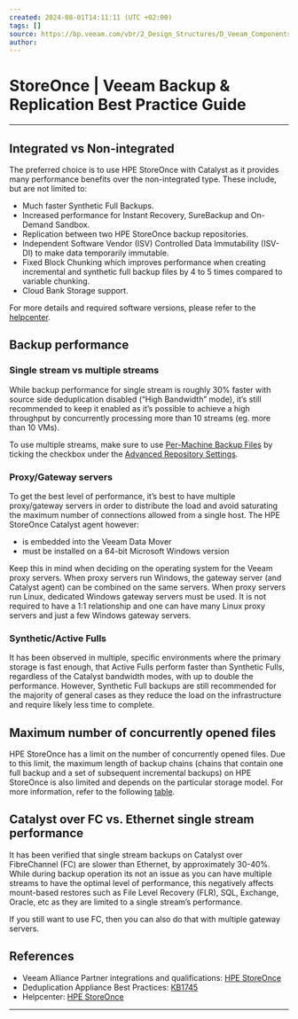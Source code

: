 ```yaml
---
created: 2024-08-01T14:11:11 (UTC +02:00)
tags: []
source: https://bp.veeam.com/vbr/2_Design_Structures/D_Veeam_Components/D_backup_repositories/storeonce.html
author: 
---
```


# StoreOnce | Veeam Backup & Replication Best Practice Guide

---
## [](https://bp.veeam.com/vbr/2_Design_Structures/D_Veeam_Components/D_backup_repositories/storeonce.html#integrated-vs-non-integrated)Integrated vs Non-integrated

The preferred choice is to use HPE StoreOnce with Catalyst as it provides many performance benefits over the non-integrated type. These include, but are not limited to:

-   Much faster Synthetic Full Backups.
-   Increased performance for Instant Recovery, SureBackup and On-Demand Sandbox.
-   Replication between two HPE StoreOnce backup repositories.
-   Independent Software Vendor (ISV) Controlled Data Immutability (ISV-DI) to make data temporarily immutable.
-   Fixed Block Chunking which improves performance when creating incremental and synthetic full backup files by 4 to 5 times compared to variable chunking.
-   Cloud Bank Storage support.

For more details and required software versions, please refer to the [helpcenter](https://helpcenter.veeam.com/docs/backup/vsphere/storeonce_supported_features.html).

## [](https://bp.veeam.com/vbr/2_Design_Structures/D_Veeam_Components/D_backup_repositories/storeonce.html#backup-performance)Backup performance

### [](https://bp.veeam.com/vbr/2_Design_Structures/D_Veeam_Components/D_backup_repositories/storeonce.html#single-stream-vs-multiple-streams)Single stream vs multiple streams

While backup performance for single stream is roughly 30% faster with source side deduplication disabled (“High Bandwidth” mode), it’s still recommended to keep it enabled as it’s possible to achieve a high throughput by concurrently processing more than 10 streams (eg. more than 10 VMs).

To use multiple streams, make sure to use [Per-Machine Backup Files](https://helpcenter.veeam.com/docs/backup/vsphere/per_vm_backup_files.html) by ticking the checkbox under the [Advanced Repository Settings](https://helpcenter.veeam.com/docs/backup/vsphere/dsa_repository_repository.html#configuring-advanced-repository-settings).

### [](https://bp.veeam.com/vbr/2_Design_Structures/D_Veeam_Components/D_backup_repositories/storeonce.html#proxygateway-servers)Proxy/Gateway servers

To get the best level of performance, it’s best to have multiple proxy/gateway servers in order to distribute the load and avoid saturating the maximum number of connections allowed from a single host. The HPE StoreOnce Catalyst agent however:

-   is embedded into the Veeam Data Mover
-   must be installed on a 64-bit Microsoft Windows version

Keep this in mind when deciding on the operating system for the Veeam proxy servers. When proxy servers run Windows, the gateway server (and Catalyst agent) can be combined on the same servers. When proxy servers run Linux, dedicated Windows gateway servers must be used. It is not required to have a 1:1 relationship and one can have many Linux proxy servers and just a few Windows gateway servers.

### [](https://bp.veeam.com/vbr/2_Design_Structures/D_Veeam_Components/D_backup_repositories/storeonce.html#syntheticactive-fulls)Synthetic/Active Fulls

It has been observed in multiple, specific environments where the primary storage is fast enough, that Active Fulls perform faster than Synthetic Fulls, regardless of the Catalyst bandwidth modes, with up to double the performance. However, Synthetic Full backups are still recommended for the majority of general cases as they reduce the load on the infrastructure and require likely less time to complete.

## [](https://bp.veeam.com/vbr/2_Design_Structures/D_Veeam_Components/D_backup_repositories/storeonce.html#maximum-number-of-concurrently-opened-files)Maximum number of concurrently opened files

HPE StoreOnce has a limit on the number of concurrently opened files. Due to this limit, the maximum length of backup chains (chains that contain one full backup and a set of subsequent incremental backups) on HPE StoreOnce is also limited and depends on the particular storage model. For more information, refer to the following [table](https://helpcenter.veeam.com/docs/backup/vsphere/deduplicating_appliance_storeonce.html#limitations-and-recommendations-for-hpe-storeonce).

## [](https://bp.veeam.com/vbr/2_Design_Structures/D_Veeam_Components/D_backup_repositories/storeonce.html#catalyst-over-fc-vs-ethernet-single-stream-performance)Catalyst over FC vs. Ethernet single stream performance

It has been verified that single stream backups on Catalyst over FibreChannel (FC) are slower than Ethernet, by approximately 30-40%. While during backup operation its not an issue as you can have multiple streams to have the optimal level of performance, this negatively affects mount-based restores such as File Level Recovery (FLR), SQL, Exchange, Oracle, etc as they are limited to a single stream’s performance.

If you still want to use FC, then you can also do that with multiple gateway servers.

## [](https://bp.veeam.com/vbr/2_Design_Structures/D_Veeam_Components/D_backup_repositories/storeonce.html#references)References

-   Veeam Alliance Partner integrations and qualifications: [HPE StoreOnce](https://www.veeam.com/alliance-partner-integrations-qualifications.html?type=deduplication-target&alliancePartner=hpe)
-   Deduplication Appliance Best Practices: [KB1745](https://www.veeam.com/kb1745)
-   Helpcenter: [HPE StoreOnce](https://helpcenter.veeam.com/docs/backup/vsphere/deduplicating_appliance_storeonce.html)

___
